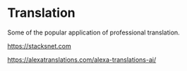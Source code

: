 Translation
===========

Some of the popular application of professional translation.

https://stacksnet.com

https://alexatranslations.com/alexa-translations-ai/
